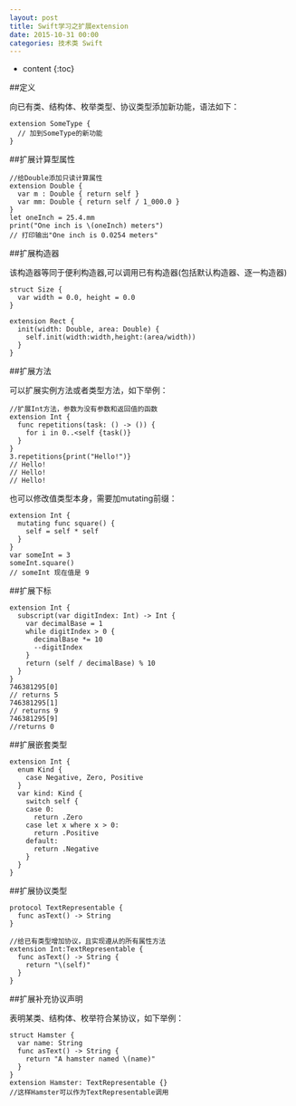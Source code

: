 ```yaml
---
layout: post
title: Swift学习之扩展extension
date: 2015-10-31 00:00
categories: 技术类 Swift
---
```


* content
{:toc}


##定义

向已有类、结构体、枚举类型、协议类型添加新功能，语法如下：

	extension SomeType {
	  // 加到SomeType的新功能
	}

##扩展计算型属性

	//给Double添加只读计算属性
	extension Double {
	  var m : Double { return self }
	  var mm: Double { return self / 1_000.0 }
	}
	let oneInch = 25.4.mm
	print("One inch is \(oneInch) meters")
	// 打印输出"One inch is 0.0254 meters"

##扩展构造器

该构造器等同于便利构造器,可以调用已有构造器(包括默认构造器、逐一构造器)

	struct Size {
	  var width = 0.0, height = 0.0
	}

	extension Rect {
	  init(width: Double, area: Double) {
	    self.init(width:width,height:(area/width))
	  }
	}

##扩展方法

可以扩展实例方法或者类型方法，如下举例：

	//扩展Int方法，参数为没有参数和返回值的函数
	extension Int {
	  func repetitions(task: () -> ()) {
	    for i in 0..<self {task()}
	  }
	}
	3.repetitions{print("Hello!")}
	// Hello!
	// Hello!
	// Hello!

也可以修改值类型本身，需要加mutating前缀：
	
	extension Int {
	  mutating func square() {
	    self = self * self
	  }
	}
	var someInt = 3
	someInt.square()
	// someInt 现在值是 9

##扩展下标

	extension Int {
	  subscript(var digitIndex: Int) -> Int {
	    var decimalBase = 1
	    while digitIndex > 0 {
	      decimalBase *= 10
	      --digitIndex
	    }
	    return (self / decimalBase) % 10
	  }
	}
	746381295[0]
	// returns 5
	746381295[1]
	// returns 9
	746381295[9]
	//returns 0

##扩展嵌套类型

	extension Int {
	  enum Kind {
	    case Negative, Zero, Positive
	  }
	  var kind: Kind {
	    switch self {
	    case 0:
	      return .Zero
	    case let x where x > 0:
	      return .Positive
	    default:
	      return .Negative
	    }
	  }
	}

##扩展协议类型

	protocol TextRepresentable {
	  func asText() -> String
	}
	
	//给已有类型增加协议，且实现遵从的所有属性方法
	extension Int:TextRepresentable {
	  func asText() -> String {
	    return "\(self)"
	  }
	}

##扩展补充协议声明

表明某类、结构体、枚举符合某协议，如下举例：

	struct Hamster {
	  var name: String
	  func asText() -> String {
	    return "A hamster named \(name)"
	  }
	}
	extension Hamster: TextRepresentable {}
	//这样Hamster可以作为TextRepresentable调用